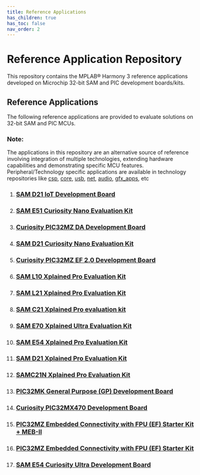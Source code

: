 ```yaml
---
title: Reference Applications
has_children: true
has_toc: false
nav_order: 2
---
```

# Reference Application Repository

This repository contains the MPLAB® Harmony 3 reference applications developed on Microchip 32-bit SAM and PIC development boards/kits.   

## Reference Applications

The following reference applications are provided to evaluate solutions on 32-bit SAM and PIC MCUs.

### **Note:**
The applications in this repository are an alternative source of reference involving integration of multiple technologies, extending hardware capabilities and demonstrating specific MCU features.
Peripheral/Technology specific applications are available in technology repositories like [csp](https://github.com/Microchip-MPLAB-Harmony/csp), [core](https://github.com/Microchip-MPLAB-Harmony/core), [usb](https://github.com/Microchip-MPLAB-Harmony/usb), [net](https://github.com/Microchip-MPLAB-Harmony/net), [audio](https://github.com/Microchip-MPLAB-Harmony/audio), [gfx_apps](https://github.com/Microchip-MPLAB-Harmony/gfx_apps), etc

1. ### [SAM D21 IoT Development Board](./sam_d21_iot/readme.md)
2. ### [SAM E51 Curiosity Nano Evaluation Kit](./sam_e51_cnano/readme.md)
3. ### [Curiosity PIC32MZ DA Development Board](./pic32mz_da_curiosity/readme.md)
4. ### [SAM D21 Curiosity Nano Evaluation Kit](./sam_d21_cnano/readme.md)
5. ### [Curiosity PIC32MZ EF 2.0 Development Board](./pic32mz_ef_curiosity_v2/readme.md)
6. ### [SAM L10 Xplained Pro Evaluation Kit](./sam_l10_xpro/readme.md)
7. ### [SAM L21 Xplained Pro Evaluation Kit](./sam_l21_xpro/readme.md)
8. ### [SAM C21 Xplained Pro evaluation kit](./sam_c21_xpro/readme.md)
9. ### [SAM E70 Xplained Ultra Evaluation Kit](./sam_e70_xult/readme.md)
10. ### [SAM E54 Xplained Pro Evaluation Kit](./sam_e54_xpro/readme.md)
11. ### [SAM D21 Xplained Pro Evaluation Kit](./sam_d21_xpro/readme.md)
12. ### [SAMC21N Xplained Pro Evaluation Kit](./sam_c21n_xpro/readme.md)
13. ### [PIC32MK General Purpose (GP) Development Board](./pic32mk_gp_db/readme.md)
14. ### [Curiosity PIC32MX470 Development Board](./pic32mx470_curiosity/readme.md)
15. ### [PIC32MZ Embedded Connectivity with FPU (EF) Starter Kit + MEB-II](./pic32mz_ef_sk_meb2/readme.md)
16. ### [PIC32MZ Embedded Connectivity with FPU (EF) Starter Kit](./pic32mz_ef_sk/readme.md)
17. ### [SAM E54 Curiosity Ultra Development Board](./sam_e54_cult/readme.md)
